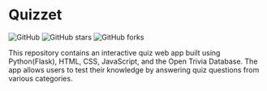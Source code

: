 # Quizzet

![GitHub](https://img.shields.io/github/license/Lotizzle/Quizzet)
![GitHub stars](https://img.shields.io/github/stars/Lotizzle/Quizzet)
![GitHub forks](https://img.shields.io/github/forks/Lotizzle/Quizzet)

This repository contains an interactive quiz web app built using Python(Flask), HTML, CSS, JavaScript, and the Open Trivia Database. The app allows users to test their knowledge by answering quiz questions from various categories.
